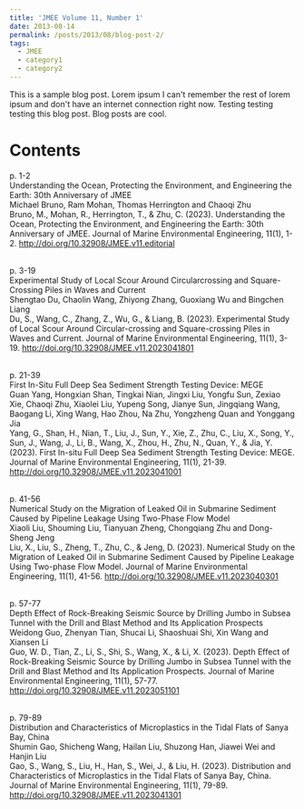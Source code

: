 ```yaml
---
title: 'JMEE Volume 11, Number 1'
date: 2013-08-14
permalink: /posts/2013/08/blog-post-2/
tags:
  - JMEE
  - category1
  - category2
---
```


This is a sample blog post. Lorem ipsum I can't remember the rest of lorem ipsum and don't have an internet connection right now. Testing testing testing this blog post. Blog posts are cool.

Contents
======

p. 1-2
<br/>Understanding the Ocean, Protecting the Environment, and Engineering the Earth: 30th Anniversary of JMEE
<br/>Michael Bruno, Ram Mohan, Thomas Herrington and Chaoqi Zhu
<br/>Bruno, M., Mohan, R., Herrington, T., & Zhu, C. (2023). Understanding the Ocean, Protecting the Environment, and Engineering the Earth: 30th Anniversary of JMEE. Journal of Marine Environmental Engineering, 11(1), 1-2. http://doi.org/10.32908/JMEE.v11.editorial

<br/>p. 3-19
<br/>Experimental Study of Local Scour Around Circularcrossing and Square-Crossing Piles in Waves and Current
<br/>Shengtao Du, Chaolin Wang, Zhiyong Zhang, Guoxiang Wu and Bingchen Liang
<br/>Du, S., Wang, C., Zhang, Z., Wu, G., & Liang, B. (2023). Experimental Study of Local Scour Around Circular-crossing and Square-crossing Piles in Waves and Current. Journal of Marine Environmental Engineering, 11(1), 3-19. http://doi.org/10.32908/JMEE.v11.2023041801

<br/>p. 21-39
<br/>First In-Situ Full Deep Sea Sediment Strength Testing Device: MEGE
<br/>Guan Yang, Hongxian Shan, Tingkai Nian, Jingxi Liu, Yongfu Sun, Zexiao Xie, Chaoqi Zhu, Xiaolei Liu, Yupeng Song, Jianye Sun, Jingqiang Wang, Baogang Li, Xing Wang, Hao Zhou, Na Zhu, Yongzheng Quan and Yonggang Jia
<br/>Yang, G., Shan, H., Nian, T., Liu, J., Sun, Y., Xie, Z., Zhu, C., Liu, X., Song, Y., Sun, J., Wang, J., Li, B., Wang, X., Zhou, H., Zhu, N., Quan, Y., & Jia, Y. (2023). First In-situ Full Deep Sea Sediment Strength Testing Device: MEGE. Journal of Marine Environmental Engineering, 11(1), 21-39. http://doi.org/10.32908/JMEE.v11.2023041001

<br/>p. 41-56
<br/>Numerical Study on the Migration of Leaked Oil in Submarine Sediment Caused by Pipeline Leakage Using Two-Phase Flow Model
<br/>Xiaoli Liu, Shouming Liu, Tianyuan Zheng, Chongqiang Zhu and Dong-Sheng Jeng
<br/>Liu, X., Liu, S., Zheng, T., Zhu, C., & Jeng, D. (2023). Numerical Study on the Migration of Leaked Oil in Submarine Sediment Caused by Pipeline Leakage Using Two-phase Flow Model. Journal of Marine Environmental Engineering, 11(1), 41-56. http://doi.org/10.32908/JMEE.v11.2023040301

<br/>p. 57-77
<br/>Depth Effect of Rock-Breaking Seismic Source by Drilling Jumbo in Subsea Tunnel with the Drill and Blast Method and Its Application Prospects
<br/>Weidong Guo, Zhenyan Tian, Shucai Li, Shaoshuai Shi, Xin Wang and Xiansen Li
<br/>Guo, W. D., Tian, Z., Li, S., Shi, S., Wang, X., & Li, X. (2023). Depth Effect of Rock-Breaking Seismic Source by Drilling Jumbo in Subsea Tunnel with the Drill and Blast Method and Its Application Prospects. Journal of Marine Environmental Engineering, 11(1), 57-77. http://doi.org/10.32908/JMEE.v11.2023051101

<br/>p. 79-89
<br/>Distribution and Characteristics of Microplastics in the Tidal Flats of Sanya Bay, China
<br/>Shumin Gao, Shicheng Wang, Hailan Liu, Shuzong Han, Jiawei Wei and Hanjin Liu
<br/>Gao, S., Wang, S., Liu, H., Han, S., Wei, J., & Liu, H. (2023). Distribution and Characteristics of Microplastics in the Tidal Flats of Sanya Bay, China. Journal of Marine Environmental Engineering, 11(1), 79-89. http://doi.org/10.32908/JMEE.v11.2023041301
